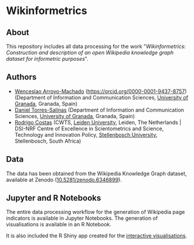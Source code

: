 # Wikinformetrics
## About
This repository includes all data processing for the work "*Wikinformetrics: Construction and description of an open Wikipedia knowledge graph dataset for informetric purposes*".

## Authors
* [Wenceslao Arroyo-Machado]() (https://orcid.org/0000-0001-9437-8757) (Department of Information and Communication Sciences, [University of Granada](https://ror.org/04njjy449), Granada, Spain)
* [Daniel Torres-Salinas](https://orcid.org/0000-0001-8790-3314) (Department of Information and Communication Sciences, [University of Granada](https://ror.org/04njjy449), Granada, Spain)
* [Rodrigo Costas](https://orcid.org/0000-0002-7465-6462) (CWTS, [Leiden University](https://ror.org/027bh9e22), Leiden, The Netherlands | DSI-NRF Centre of Excellence in Scientometrics and Science, Technology and Innovation Policy, [Stellenbosch University](https://ror.org/05bk57929), Stellenbosch, South Africa)

## Data
The data has been obtained from the Wikipedia Knowledge Graph dataset, available at Zenodo ([10.5281/zenodo.6346899](https://doi.org/10.5281/zenodo.6346899)).

## Jupyter and R Notebooks
The entire data processing workflow for the generation of Wikipedia page indicators is available in Jupyter Notebooks. The generation of visualisations is available in an R Notebook.

It is also included the R Shiny app created for the [interactive visualisations](https://wenceslao-arroyo-machado.shinyapps.io/wikinformetrics/).